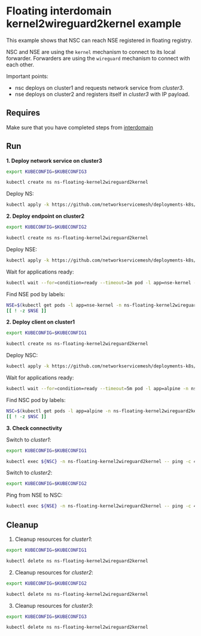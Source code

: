 # Floating interdomain kernel2wireguard2kernel example

This example shows that NSC can reach NSE registered in floating registry.

NSC and NSE are using the `kernel` mechanism to connect to its local forwarder.
Forwarders are using the `wireguard` mechanism to connect with each other.


Important points:
- nsc deploys on cluster1 and requests network service from *cluster3*.
- nse deploys on cluster2 and registers itself in *cluster3* with IP payload.


## Requires

Make sure that you have completed steps from [interdomain](../../)

## Run

**1. Deploy network service on cluster3**

```bash
export KUBECONFIG=$KUBECONFIG3
```

```bash
kubectl create ns ns-floating-kernel2wireguard2kernel
```

Deploy NS:
```bash
kubectl apply -k https://github.com/networkservicemesh/deployments-k8s/examples/multicluster/usecases/floating_Kernel2Wireguard2Kernel/cluster3?ref=291c7d2be9067c42b9385edf35c1c0179bebfdc6
```


**2. Deploy endpoint on cluster2**

```bash
export KUBECONFIG=$KUBECONFIG2
```

```bash
kubectl create ns ns-floating-kernel2wireguard2kernel
```

Deploy NSE:
```bash
kubectl apply -k https://github.com/networkservicemesh/deployments-k8s/examples/multicluster/usecases/floating_Kernel2Wireguard2Kernel/cluster2?ref=291c7d2be9067c42b9385edf35c1c0179bebfdc6
```

Wait for applications ready:
```bash
kubectl wait --for=condition=ready --timeout=1m pod -l app=nse-kernel -n ns-floating-kernel2wireguard2kernel
```

Find NSE pod by labels:
```bash
NSE=$(kubectl get pods -l app=nse-kernel -n ns-floating-kernel2wireguard2kernel --template '{{range .items}}{{.metadata.name}}{{"\n"}}{{end}}')
[[ ! -z $NSE ]]
```

**2. Deploy client on cluster1**

```bash
export KUBECONFIG=$KUBECONFIG1
```

```bash
kubectl create ns ns-floating-kernel2wireguard2kernel
```

Deploy NSC:
```bash
kubectl apply -k https://github.com/networkservicemesh/deployments-k8s/examples/multicluster/usecases/floating_Kernel2Wireguard2Kernel/cluster1?ref=291c7d2be9067c42b9385edf35c1c0179bebfdc6
```

Wait for applications ready:
```bash
kubectl wait --for=condition=ready --timeout=5m pod -l app=alpine -n ns-floating-kernel2wireguard2kernel
```


Find NSC pod by labels:
```bash
NSC=$(kubectl get pods -l app=alpine -n ns-floating-kernel2wireguard2kernel --template '{{range .items}}{{.metadata.name}}{{"\n"}}{{end}}')
[[ ! -z $NSC ]]
```

**3. Check connectivity**

Switch to *cluster1*:

```bash
export KUBECONFIG=$KUBECONFIG1
```

```bash
kubectl exec ${NSC} -n ns-floating-kernel2wireguard2kernel -- ping -c 4 172.16.1.2
```

Switch to *cluster2*:

```bash
export KUBECONFIG=$KUBECONFIG2
```

Ping from NSE to NSC:
```bash
kubectl exec ${NSE} -n ns-floating-kernel2wireguard2kernel -- ping -c 4 172.16.1.3
```

## Cleanup

1. Cleanup resources for *cluster1*:
```bash
export KUBECONFIG=$KUBECONFIG1
```
```bash
kubectl delete ns ns-floating-kernel2wireguard2kernel
```

2. Cleanup resources for *cluster2*:
```bash
export KUBECONFIG=$KUBECONFIG2
```
```bash
kubectl delete ns ns-floating-kernel2wireguard2kernel
```

3. Cleanup resources for *cluster3*:
```bash
export KUBECONFIG=$KUBECONFIG3
```
```bash
kubectl delete ns ns-floating-kernel2wireguard2kernel
```
